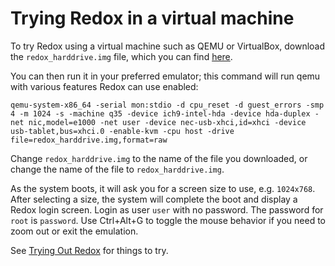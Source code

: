 Trying Redox in a virtual machine
=================================

To try Redox using a virtual machine such as QEMU or VirtualBox, download the `redox_harddrive.img` file, which you can find [here](https://static.redox-os.org/img/).

You can then run it in your preferred emulator; this command will run qemu with various features Redox can use enabled:

```
qemu-system-x86_64 -serial mon:stdio -d cpu_reset -d guest_errors -smp 4 -m 1024 -s -machine q35 -device ich9-intel-hda -device hda-duplex -net nic,model=e1000 -net user -device nec-usb-xhci,id=xhci -device usb-tablet,bus=xhci.0 -enable-kvm -cpu host -drive file=redox_harddrive.img,format=raw
```

Change `redox_harddrive.img` to the name of the file you downloaded, or change the name of the file to `redox_harddrive.img`.

As the system boots, it will ask you for a screen size to use, e.g. `1024x768`. After selecting a size, the system will complete the boot and display a Redox login screen. Login as user `user` with no password. The password for `root` is `password`. Use Ctrl+Alt+G to toggle the mouse behavior if you need to zoom out or exit the emulation.

See [Trying Out Redox](./ch02-06-trying-out-redox.html) for things to try.